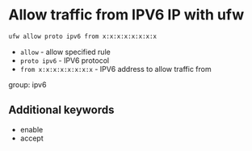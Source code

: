 # Allow traffic from IPV6 IP with ufw

```bash
ufw allow proto ipv6 from x:x:x:x:x:x:x:x
```

- `allow` - allow specified rule
- `proto ipv6` - IPV6 protocol
- `from x:x:x:x:x:x:x:x` - IPV6 address to allow traffic from

group: ipv6


## Additional keywords
- enable
- accept

